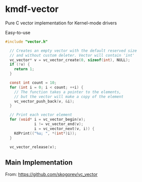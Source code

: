 # kmdf-vector
Pure C vector implementation for Kernel-mode drivers


Easy-to-use
```C
#include "vector.h"

  // Creates an empty vector with the default reserved size
  // and without custom deleter. Vector will contain 'int'
  vc_vector* v = vc_vector_create(0, sizeof(int), NULL);
  if (!v) {
    return 1;
  }

  const int count = 10;
  for (int i = 0; i < count; ++i) {
    // The function takes a pointer to the elements,
    // but the vector will make a copy of the element
    vc_vector_push_back(v, &i);
  }

  // Print each vector element
  for (void* i = vc_vector_begin(v);
             i != vc_vector_end(v);
             i = vc_vector_next(v, i)) {
    KdPrint(("%u; ", *(int*)i));
  }

  vc_vector_release(v);
```

## Main Implementation
From: https://github.com/skogorev/vc_vector

